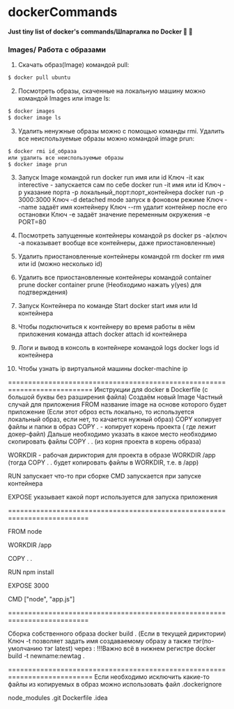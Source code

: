 # dockerCommands
**Just tiny list of docker's commands/Шпаргалка по Docker :whale: :new_moon_with_face:**

### Images/ Работа с образами
1) Скачать образ(Image) командой pull:
```BASH
$ docker pull ubuntu
```

2) Посмотреть образы, скаченные на локальную машину можно командой Images или image ls:
```BASH
$ docker images
$ docker image ls
```

3) Удалить ненужные образы можно с помощью команды rmi. Удалить все неиспользуемые образы можно командой image prun:

```BASH
$ docker rmi id_образа
или удалить все неиспользуемые образы
$ docker image prun
```

3. Запуск Image командой run
docker run имя или id
Ключ -it как interective - запускается сам по себе
docker run -it имя или id
Ключ -p указание порта -p локальный_порт:порт_контейнера
docker run -p 3000:3000
Ключ -d detached mode запуск в фоновом режиме
Ключ --name задаёт имя контейнеру
Ключ --rm удалит контейнер после его остановки
Ключ -e задаёт значение переменным окружения
-e PORT=80
 
4. Посмотреть запущенные контейнеры командой ps
docker ps -a(ключ -a показывает вообще все контейнеры, даже приостановленные)

5. Удалить приостановленные контейнеры командой rm
docker rm имя или id (можно несколько id)

6. Удалить все приостановленные контейнеры командой container prune
docker container prune (Необходимо нажать y(yes) для подтверждения)

7. Запуск Контейнера по команде Start
docker start имя или Id контейнера

8. Чтобы подключиться к контейнеру во время работы в нём приложения команда attach
docker attach id контейнера

9. Логи и вывод в консоль в контейнере командой logs
docker logs id контейнера



11. Чтобы узнать ip виртуальной машины 
docker-machine ip

===========================================================================
Инструкции для docker в Dockerfile (с большой буквы без разширения файла)
Создаём новый Image
Частный случай для приложения
FROM название image на основе которого будет приложение
(Если этот оброз есть локально, то используется локальный образ, если нет, то качается нужный образ)
COPY копирует файлы и папки в образ
COPY . - копирует корень проекта ( где лежит докер-файл)
Дальше необходимо указать в какое место необходимо скопировать файлы
COPY . . (из корня проекта в корень образа)

WORKDIR - рабочая дириктория для проекта в образе
WORKDIR /app (тогда COPY . . будет копировать файлы в WORKDIR, т.е. в /app)

RUN запускает что-то при сборке
CMD запускается при запуске контейнера

EXPOSE указывает какой порт используется для запуска приложения

==========================================================================

FROM node

WORKDIR /app

COPY . .

RUN npm install

EXPOSE 3000

CMD ["node", "app.js"]

==========================================================================

Сборка собственного образа
docker build . (Если в текущей дириктории)
Ключ -t позволяет задать имя создаваемому образу а также тэг(по-умолчанию тэг latest) через : !!!Важно всё в нижнем регистре
docker build -t newname:newtag .

===========================================================================
Если необходимо исключить какие-то файлы из копируемых в образ
можно использовать файл .dockerignore

node_modules
.git
Dockerfile
.idea
